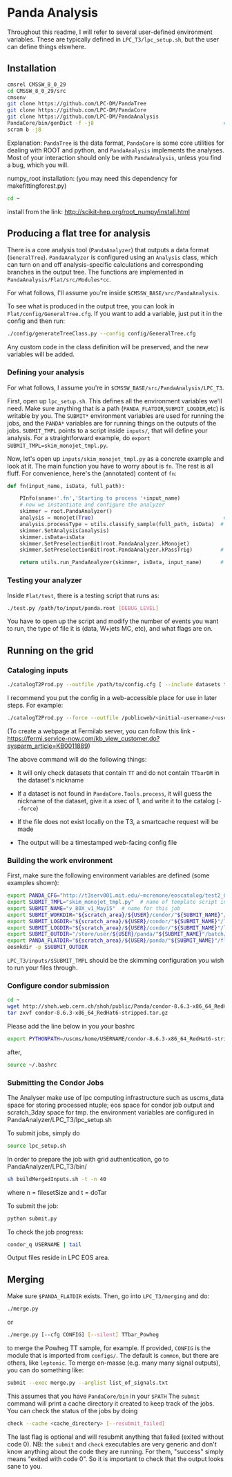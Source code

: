 # Panda Analysis

Throughout this readme, I will refer to several user-defined environment variables. 
These are typically defined in `LPC_T3/lpc_setup.sh`, but the user can define things elswhere.

## Installation

```bash
cmsrel CMSSW_8_0_29
cd CMSSW_8_0_29/src
cmsenv
git clone https://github.com/LPC-DM/PandaTree
git clone https://github.com/LPC-DM/PandaCore
git clone https://github.com/LPC-DM/PandaAnalysis
PandaCore/bin/genDict -f -j8                                          # I typically add PandaCore/bin to my $PATH
scram b -j8
```

Explanation: `PandaTree` is the data format, `PandaCore` is some core utilities for dealing with ROOT and python, and `PandaAnalysis` implements the analyses.
Most of your interaction should only be with `PandaAnalysis`, unless you find a bug, which you will.

numpy_root installation: (you may need this dependency for makefittingforest.py)
```bash
cd ~
```
install from the link: http://scikit-hep.org/root_numpy/install.html


## Producing a flat tree for analysis

There is a core analysis tool (`PandaAnalyzer`) that outputs a data format (`GeneralTree`).
`PandaAnalyzer` is configured using an `Analysis` class, which can turn on and off analysis-specific calculations and corresponding branches in the output tree.
The functions are implemented in `PandaAnalysis/Flat/src/Modules*cc`.

For what follows, I'll assume you're inside `$CMSSW_BASE/src/PandaAnalysis`.

To see what is produced in the output tree, you can look in `Flat/config/GeneralTree.cfg`. 
If you want to add a variable, just put it in the config and then run:
```bash
./config/generateTreeClass.py --config config/GeneralTree.cfg
```
Any custom code in the class definition will be preserved, and the new variables will be added.

### Defining your analysis

For what follows, I assume you're in `$CMSSW_BASE/src/PandaAnalysis/LPC_T3`.

First, open up `lpc_setup.sh`. 
This defines all the environment variables we'll need.
Make sure anything that is a path (`PANDA_FLATDIR`,`SUBMIT_LOGDIR`,etc) is writable by you.
The `SUBMIT*` environment variables are used for running the jobs, and the `PANDA*` variables are for running things on the outputs of the jobs.
`SUBMIT_TMPL` points to a script inside `inputs/`, that will define your analysis.
For a straightforward example, do `export SUBMIT_TMPL=skim_monojet_tmpl.py`.

Now, let's open up `inputs/skim_monojet_tmpl.py` as a concrete example and look at it.
The main function you have to worry about is `fn`.
The rest is all fluff.
For convenience, here's the (annotated) content of `fn`:
```python
def fn(input_name, isData, full_path):

    PInfo(sname+'.fn','Starting to process '+input_name)
    # now we instantiate and configure the analyzer
    skimmer = root.PandaAnalyzer()
    analysis = monojet(True)                                          # this is imported from PandaAnalysis.Flat.Analysis, where the defaults are set
    analysis.processType = utils.classify_sample(full_path, isData)  # set the type of the process
    skimmer.SetAnalysis(analysis)
    skimmer.isData=isData
    skimmer.SetPreselectionBit(root.PandaAnalyzer.kMonojet)             # set the preselection
    skimmer.SetPreselectionBit(root.PandaAnalyzer.kPassTrig)         # only save data events that trip a trigger

    return utils.run_PandaAnalyzer(skimmer, isData, input_name)      # run the analysis 
```

### Testing your analyzer

Inside `Flat/test`, there is a testing script that runs as:
```bash
./test.py /path/to/input/panda.root [DEBUG_LEVEL]
```
You have to open up the script and modify the number of events you want to run, the type of file it is (data, W+jets MC, etc), and what flags are on.

## Running on the grid

### Cataloging inputs

```bash
./catalogT2Prod.py --outfile /path/to/config.cfg [ --include datasets to include ] [ --exclude datasets to skip ] [ --force ] [--smartcache]
```

I recommend you put the config in a web-accessible place for use in later steps. For example:
```bash
./catalogT2Prod.py --force --outfile /publicweb/<initial-username>/<username>/$(date +%Y%m%d).cfg --include TT --exclude TTbarDM --smartcache
```
(To create a webpage at Fermilab server, you can follow this link -
https://fermi.service-now.com/kb_view_customer.do?sysparm_article=KB0011889)

The above command will do the following things:

- It will only check datasets that contain `TT` and do not contain `TTbarDM` in the dataset's nickname

- If a dataset is not found in `PandaCore.Tools.process`, it will guess the nickname of the dataset, give it a xsec of 1, and write it to the catalog (`--force`)

- If the file does not exist locally on the T3, a smartcache request will be made

- The output will be a timestamped web-facing config file


### Building the work environment

First, make sure the following environment variables are defined (some examples shown):
```bash
export PANDA_CFG="http://t3serv001.mit.edu/~mcremone/eoscatalog/test2_009.cfg"  # location of config file from previous section
export SUBMIT_TMPL="skim_monojet_tmpl.py"  # name of template script in LPC_T3/inputs
export SUBMIT_NAME="v_80X_v1_May15"  # name for this job
export SUBMIT_WORKDIR="${scratch_area}/${USER}/condor/"${SUBMIT_NAME}"/work/"  # staging area for submission
export SUBMIT_LOGDIR="${scratch_area}/${USER}/condor/"${SUBMIT_NAME}"/logs/"  # log directory
export SUBMIT_LOGDIR="${scratch_area}/${USER}/condor/"${SUBMIT_NAME}"/locks/"  # lock directory
export SUBMIT_OUTDIR="/store/user/${USER}/panda/"${SUBMIT_NAME}"/batch/"  # location of unmerged files
export PANDA_FLATDIR="${scratch_area}/${USER}/panda/"${SUBMIT_NAME}"/flat/"   # merged output
eosmkdir -p $SUBMIT_OUTDIR
```

`LPC_T3/inputs/$SUBMIT_TMPL` should be the skimming configuration you wish to run your files through. 

### Configure condor submission
```bash
cd ~
wget http://shoh.web.cern.ch/shoh/public/Panda/condor-8.6.3-x86_64_RedHat6-stripped.tar.gz .
tar zxvf condor-8.6.3-x86_64_RedHat6-stripped.tar.gz
```
Please add the line below in you your bashrc
```bash
export PYTHONPATH=/uscms/home/USERNAME/condor-8.6.3-x86_64_RedHat6-stripped/lib/python:$PYTHONPATH
```
after,
```bash
source ~/.bashrc
```

### Submitting the Condor Jobs
The Analyser make use of lpc computing infrastructure such as uscms_data space for storing processed ntuple; eos space for condor job output and scratch_3day space for tmp.
the environment variables are configured in PandaAnalyzer/LPC_T3/lpc_setup.sh

To submit jobs, simply do
```bash 
source lpc_setup.sh
```
In order to prepare the job with grid authentication, go to PandaAnalyzer/LPC_T3/bin/
```bash
sh buildMergedInputs.sh -t -n 40
```
where n = filesetSize and t = doTar

To submit the job:
```bash
python submit.py
```
To check the job progress:
```bash
condor_q USERNAME | tail
```

Output files reside in LPC EOS area. 

## Merging

Make sure `$PANDA_FLATDIR` exists. Then, go into `LPC_T3/merging` and do:
```bash
./merge.py
```
or
```bash
./merge.py [--cfg CONFIG] [--silent] TTbar_Powheg
```
to merge the Powheg TT sample, for example. 
If provided, `CONFIG` is the module that is imported from `configs/`. 
The default is `common`, but there are others, like `leptonic`.
To merge en-masse (e.g. many many signal outputs), you can do something like:
```bash
submit --exec merge.py --arglist list_of_signals.txt
```
This assumes that you have `PandaCore/bin` in your `$PATH`
The `submit` command will print a cache directory it created to keep track of the jobs.
You can check the status of the jobs by doing
```bash
check --cache <cache_directory> [--resubmit_failed]
```
The last flag is optional and will resubmit anything that failed (exited without code 0).
NB: the `submit` and `check` executables are very generic and don't know anything about the code they are running.
For them, "success" simply means "exited with code 0".
So it is important to check that the output looks sane to you.
